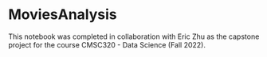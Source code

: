 # MoviesAnalysis

This notebook was completed in collaboration with Eric Zhu as the capstone project for the course CMSC320 - Data Science (Fall 2022).
